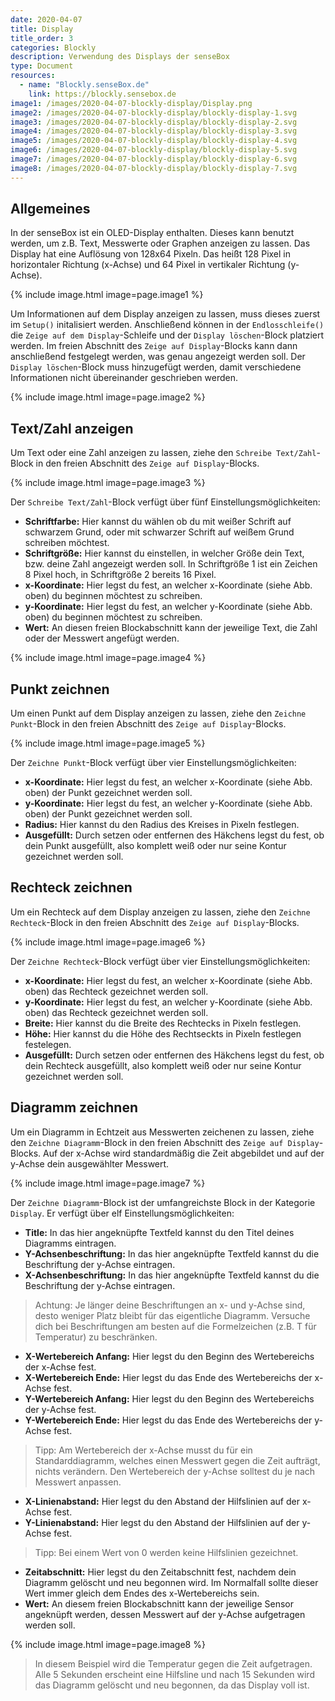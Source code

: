 ```yaml
---
date: 2020-04-07
title: Display  
title_order: 3
categories: Blockly
description: Verwendung des Displays der senseBox
type: Document
resources:
  - name: "Blockly.senseBox.de"
    link: https://blockly.sensebox.de
image1: /images/2020-04-07-blockly-display/Display.png 
image2: /images/2020-04-07-blockly-display/blockly-display-1.svg
image3: /images/2020-04-07-blockly-display/blockly-display-2.svg
image4: /images/2020-04-07-blockly-display/blockly-display-3.svg
image5: /images/2020-04-07-blockly-display/blockly-display-4.svg
image6: /images/2020-04-07-blockly-display/blockly-display-5.svg
image7: /images/2020-04-07-blockly-display/blockly-display-6.svg
image8: /images/2020-04-07-blockly-display/blockly-display-7.svg
---
```

## Allgemeines
In der senseBox ist ein OLED-Display enthalten. Dieses kann benutzt werden, um z.B. Text, Messwerte oder Graphen anzeigen zu lassen.
Das Display hat eine Auflösung von 128x64 Pixeln. Das heißt 128 Pixel in horizontaler Richtung (x-Achse) und 64 Pixel in vertikaler Richtung (y-Achse). 

{% include image.html image=page.image1 %}

Um Informationen auf dem Display anzeigen zu lassen, muss dieses zuerst im `Setup()` initalisiert werden. Anschließend können in der `Endlosschleife()` die `Zeige auf dem Display`-Schleife und der `Display löschen`-Block platziert werden. Im freien Abschnitt des `Zeige auf Display`-Blocks kann dann anschließend festgelegt werden, was genau angezeigt werden soll. Der `Display löschen`-Block muss hinzugefügt werden, damit verschiedene Informationen nicht übereinander geschrieben werden.

{% include image.html image=page.image2 %}

## Text/Zahl anzeigen
Um Text oder eine Zahl anzeigen zu lassen, ziehe den `Schreibe Text/Zahl`-Block in den freien Abschnitt des `Zeige auf Display`-Blocks.

{% include image.html image=page.image3 %}

Der `Schreibe Text/Zahl`-Block verfügt über fünf Einstellungsmöglichkeiten:
* **Schriftfarbe:** Hier kannst du wählen ob du mit weißer Schrift auf schwarzem Grund, oder mit schwarzer Schrift auf weißem Grund schreiben möchtest.
* **Schriftgröße:** Hier kannst du einstellen, in welcher Größe dein Text, bzw. deine Zahl angezeigt werden soll. In Schriftgröße 1 ist ein Zeichen 8 Pixel hoch, in Schriftgröße 2 bereits 16 Pixel.
* **x-Koordinate:** Hier legst du fest, an welcher x-Koordinate (siehe Abb. oben) du beginnen möchtest zu schreiben.
* **y-Koordinate:** Hier legst du fest, an welcher y-Koordinate (siehe Abb. oben) du beginnen möchtest zu schreiben.
* **Wert:** An diesen freien Blockabschnitt kann der jeweilige Text, die Zahl oder der Messwert angefügt werden.

{% include image.html image=page.image4 %}

## Punkt zeichnen
Um einen Punkt auf dem Display anzeigen zu lassen, ziehe den `Zeichne Punkt`-Block in den freien Abschnitt des `Zeige auf Display`-Blocks.

{% include image.html image=page.image5 %}

Der `Zeichne Punkt`-Block verfügt über vier Einstellungsmöglichkeiten:
* **x-Koordinate:** Hier legst du fest, an welcher x-Koordinate (siehe Abb. oben) der Punkt gezeichnet werden soll.
* **y-Koordinate:** Hier legst du fest, an welcher y-Koordinate (siehe Abb. oben) der Punkt gezeichnet werden soll.
* **Radius:**  Hier kannst du den Radius des Kreises in Pixeln festlegen.
* **Ausgefüllt:** Durch setzen oder entfernen des Häkchens legst du fest, ob dein Punkt ausgefüllt, also komplett weiß oder nur seine Kontur gezeichnet werden soll.

## Rechteck zeichnen
Um ein Rechteck auf dem Display anzeigen zu lassen, ziehe den `Zeichne Rechteck`-Block in den freien Abschnitt des `Zeige auf Display`-Blocks.

{% include image.html image=page.image6 %}

Der `Zeichne Rechteck`-Block verfügt über vier Einstellungsmöglichkeiten:
* **x-Koordinate:** Hier legst du fest, an welcher x-Koordinate (siehe Abb. oben) das Rechteck gezeichnet werden soll.
* **y-Koordinate:** Hier legst du fest, an welcher y-Koordinate (siehe Abb. oben) das Rechteck gezeichnet werden soll.
* **Breite:**  Hier kannst du die Breite des Rechtecks in Pixeln festlegen.
* **Höhe:**  Hier kannst du die Höhe des Rechtseckts in Pixeln festlegen festelegen.
* **Ausgefüllt:** Durch setzen oder entfernen des Häkchens legst du fest, ob dein Rechteck ausgefüllt, also komplett weiß oder nur seine Kontur gezeichnet werden soll.

## Diagramm zeichnen
Um ein Diagramm in Echtzeit aus Messwerten zeichenen zu lassen, ziehe den `Zeichne Diagramm`-Block in den freien Abschnitt des `Zeige auf Display`-Blocks. Auf der x-Achse wird standardmäßig die Zeit abgebildet und auf der y-Achse dein ausgewählter Messwert.

{% include image.html image=page.image7 %}

Der `Zeichne Diagramm`-Block ist der umfangreichste Block in der Kategorie `Display`. Er verfügt über elf Einstellungsmöglichkeiten:
* **Title:** In das hier angeknüpfte Textfeld kannst du den Titel deines Diagramms eintragen.
* **Y-Achsenbeschriftung:** In das hier angeknüpfte Textfeld kannst du die Beschriftung der y-Achse eintragen. 
* **X-Achsenbeschriftung:** In das hier angeknüpfte Textfeld kannst du die Beschriftung der y-Achse eintragen.

> Achtung: Je länger deine Beschriftungen an x- und y-Achse sind, desto weniger Platz bleibt für das eigentliche Diagramm. Versuche dich bei Beschriftungen am besten auf die Formelzeichen (z.B. T für Temperatur) zu beschränken.

* **X-Wertebereich Anfang:**  Hier legst du den Beginn des Wertebereichs der x-Achse fest. 
* **X-Wertebereich Ende:** Hier legst du das Ende des Wertebereichs der x-Achse fest. 
* **Y-Wertebereich Anfang:** Hier legst du den Beginn des Wertebereichs der y-Achse fest. 
* **Y-Wertebereich Ende:** Hier legst du das Ende des Wertebereichs der y-Achse fest. 

> Tipp: Am Wertebereich der x-Achse musst du für ein Standarddiagramm, welches einen Messwert gegen die Zeit aufträgt, nichts verändern. Den Wertebereich der y-Achse solltest du je nach Messwert anpassen.

* **X-Linienabstand:** Hier legst du den Abstand der Hilfslinien auf der x-Achse fest. 
* **Y-Linienabstand:** Hier legst du den Abstand der Hilfslinien auf der y-Achse fest.

> Tipp: Bei einem Wert von 0 werden keine Hilfslinien gezeichnet. 

* **Zeitabschnitt:** Hier legst du den Zeitabschnitt fest, nachdem dein Diagramm gelöscht und neu begonnen wird. Im Normalfall sollte dieser Wert immer gleich dem Endes des x-Wertebereichs sein.
* **Wert:** An diesem freien Blockabschnitt kann der jeweilige Sensor angeknüpft werden, dessen Messwert auf der y-Achse aufgetragen werden soll.

{% include image.html image=page.image8 %}
> In diesem Beispiel wird die Temperatur gegen die Zeit aufgetragen. Alle 5 Sekunden erscheint eine Hilfsline und nach 15 Sekunden wird das Diagramm gelöscht und neu begonnen, da das Display voll ist.
